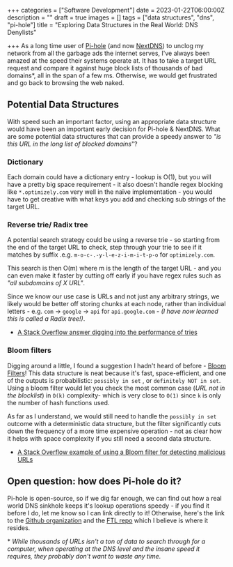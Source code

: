 +++
categories = ["Software Development"]
date = 2023-01-22T06:00:00Z
description = ""
draft = true
images = []
tags = ["data structures", "dns", "pi-hole"]
title = "Exploring Data Structures in the Real World: DNS Denylists"

+++
As a long time user of [Pi-hole](https://pi-hole.net/) (and now [NextDNS](https://nextdns.io)) to unclog my network from all the garbage ads the internet serves, I've always been amazed at the speed their systems operate at. It has to take a target URL request and compare it against huge block lists of thousands of bad domains*, all in the span of a few ms. Otherwise, we would get frustrated and go back to browsing the web naked.

## Potential Data Structures

With speed such an important factor, using an appropriate data structure would have been an important early decision for Pi-hole & NextDNS. What are some potential data structures that can provide a speedy answer to _"is this URL in the long list of blocked domains_"?

### Dictionary

Each domain could have a dictionary entry - lookup is O(1), but you will have a pretty big space requirement - it also doesn't handle regex blocking like `*.optimizely.com` very well in the naïve implementation - you would have to get creative with what keys you add and checking sub strings of the target URL.

### Reverse trie/ Radix tree

A potential search strategy could be using a reverse trie - so starting from the end of the target URL to check, step through your trie to see if it matches by suffix .e.g. `m-o-c-.-y-l-e-z-i-m-i-t-p-o` for `optimizely.com`.

This search is then O(m) where m is the length of the target URL - and you can even make it faster by cutting off early if you have regex rules such as _"all subdomains of X URL"_.

Since we know our use case is URLs and not just any arbitrary strings, we likely would be better off storing chunks at each node, rather than individual letters - e.g. `com` -> `google` -> `api` for `api.google.com` - _(I have now learned this is called a Radix tree!)_.

* [A Stack Overflow answer digging into the performance of tries](https://stackoverflow.com/questions/5434813/longest-prefix-matches-for-urls)

### Bloom filters

Digging around a little, I found a suggestion I hadn't heard of before - [Bloom Filters](https://en.wikipedia.org/wiki/Bloom_filter)! This data structure is neat because it's fast, space-efficient, and one of the outputs is probabilistic:  `possibly in set` , or `definitely NOT in set`. Using a bloom filter would let you check the most common case (_URL not in the blocklist_) in `O(k)` complexity- which is very close to `O(1)` since `k` is only the number of hash functions used.

As far as I understand, we would still need to handle the  `possibly in set` outcome with a deterministic data structure, but the filter significantly cuts down the frequency of a more time expensive operation - not as clear how it helps with space complexity if you still need a second data structure.

* [A Stack Overflow example of using a Bloom filter for detecting malicious URLs](https://stackoverflow.com/questions/4282375/what-is-the-advantage-to-using-bloom-filters )

## Open question: how does Pi-hole do it?

Pi-hole is open-source, so if we dig far enough, we can find out how a real world DNS sinkhole keeps it's lookup operations speedy - if you find it before I do, let me know so I can link directly to it! Otherwise, here's the link to the [Github organization](https://github.com/pi-hole) and the [FTL repo]() which I believe is where it resides.

\* _While thousands of URLs isn't a ton of data to search through for a computer, when operating at the DNS level and the insane speed it requires, they probably don't want to waste any time._